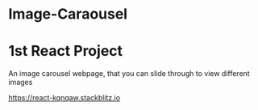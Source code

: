 # Image-Caraousel

# 1st React Project

An image carousel webpage, that you can slide through to view different images

https://react-kqnqaw.stackblitz.io